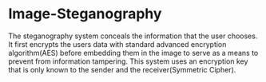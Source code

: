 # Image-Steganography
The steganography system conceals the information that the user chooses.
It first encrypts the users data with standard advanced encryption algorithm(AES) before embedding them in the image to serve as a means to prevent from information tampering.
This system uses an encryption key that is only known to the sender and the receiver(Symmetric Cipher).
